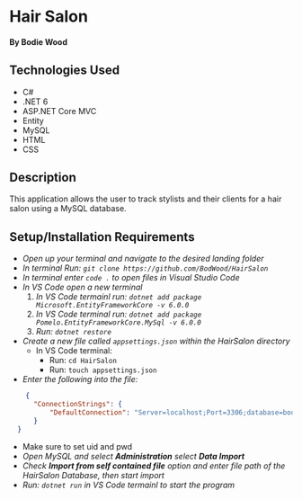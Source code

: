 # Hair Salon

#### By Bodie Wood

## Technologies Used

- C#
- .NET 6
- ASP.NET Core MVC
- Entity
- MySQL
- HTML
- CSS

## Description

This application allows the user to track stylists and their clients for a hair salon using a MySQL database.

## Setup/Installation Requirements

* _Open up your terminal and navigate to the desired landing folder_
* _In terminal Run:  ```git clone https://github.com/BodWood/HairSalon```_
* _In terminal enter ```code .``` to open files in Visual Studio Code_
* _In VS Code open a new terminal_
  1. _In VS Code termainl run:  ```dotnet add package Microsoft.EntityFrameworkCore -v 6.0.0```_
  2. _In VS Code terminal run:  ```dotnet add package Pomelo.EntityFrameworkCore.MySql -v 6.0.0```_
  3. _Run:  ```dotnet restore```_
* _Create a new file called ```appsettings.json``` within the HairSalon directory_
  *  In VS Code terminal: 
      - Run:  ```cd HairSalon```
      - Run:  ```touch appsettings.json```
* _Enter the following into the file:_
```json
    {
      "ConnectionStrings": {
          "DefaultConnection": "Server=localhost;Port=3306;database=bodie_wood;uid=[YOUR-USER-HERE];pwd=[YOUR-PASSWORD-HERE];"
      }
  }
```
* Make sure to set uid and pwd
* _Open MySQL and select **Administration** select **Data Import**_
* _Check **Import from self contained file** option and enter file path of the HairSalon Database, then start import_
* _Run: ```dotnet run``` in VS Code termainl to start the program_